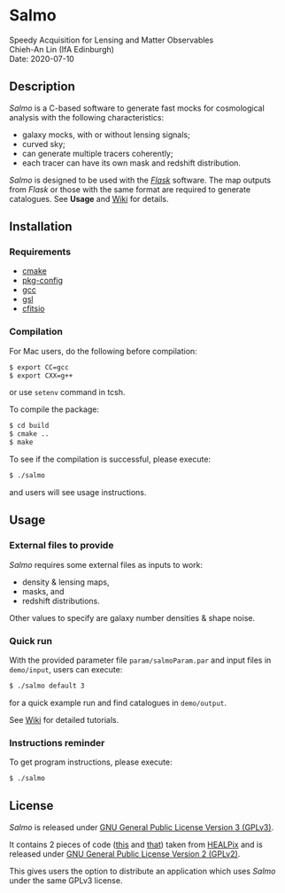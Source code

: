 Salmo
=====

Speedy Acquisition for Lensing and Matter Observables  
Chieh-An Lin (IfA Edinburgh)  
Date: 2020-07-10  


Description
-----------

_Salmo_ is a C-based software to generate fast mocks for cosmological analysis with the following characteristics:
- galaxy mocks, with or without lensing signals;
- curved sky;
- can generate multiple tracers coherently;
- each tracer can have its own mask and redshift distribution.

_Salmo_ is designed to be used with the [_Flask_](https://github.com/hsxavier/flask) software. 
The map outputs from _Flask_ or those with the same format are required to generate catalogues.
See **Usage** and [Wiki](https://github.com/Linc-tw/salmo/wiki) for details.


Installation
------------

### Requirements

- [cmake](https://cmake.org/cmake/resources/software.html)
- [pkg-config](https://www.freedesktop.org/wiki/Software/pkg-config/)
- [gcc](https://gcc.gnu.org/)
- [gsl](https://www.gnu.org/software/gsl/)
- [cfitsio](https://heasarc.gsfc.nasa.gov/fitsio/fitsio.html)


### Compilation

For Mac users, do the following before compilation:
```Bash
$ export CC=gcc
$ export CXX=g++
```
or use `setenv` command in tcsh.

To compile the package:
```Bash
$ cd build
$ cmake ..
$ make
```

To see if the compilation is successful, please execute:
```Bash
$ ./salmo
```
and users will see usage instructions.


Usage
-----

### External files to provide

_Salmo_ requires some external files as inputs to work:
- density & lensing maps,
- masks, and 
- redshift distributions.

Other values to specify are galaxy number densities & shape noise.

### Quick run

With the provided parameter file `param/salmoParam.par` and input files in `demo/input`, 
users can execute:
```Bash
$ ./salmo default 3
```
for a quick example run and find catalogues in `demo/output`.

See [Wiki](https://github.com/Linc-tw/salmo/wiki) for detailed tutorials.

### Instructions reminder

To get program instructions, please execute:
```Bash
$ ./salmo
```


License
-------

_Salmo_ is released under [GNU General Public License Version 3 (GPLv3)](https://www.gnu.org/licenses/).

It contains 2 pieces of code ([this](https://github.com/Linc-tw/salmo/blob/master/source/chealpix.c) 
and [that](https://github.com/Linc-tw/salmo/blob/master/source/chealpix.h))
taken from [HEALPix](https://healpix.sourceforge.io/index.php) and is released under 
[GNU General Public License Version 2 (GPLv2)](https://www.gnu.org/licenses/old-licenses/gpl-2.0.html).

This gives users the option to distribute an application which uses _Salmo_ under the same GPLv3 license.

